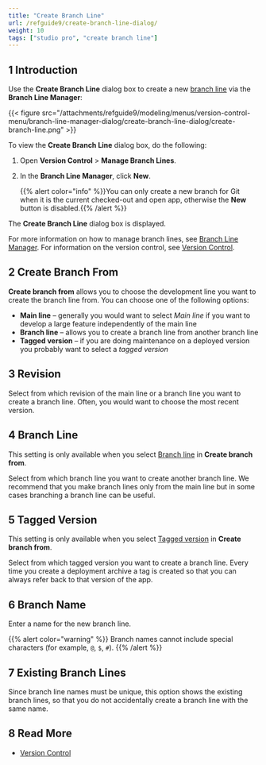 ```yaml
---
title: "Create Branch Line"
url: /refguide9/create-branch-line-dialog/
weight: 10
tags: ["studio pro", "create branch line"]
---
```


## 1 Introduction

Use the **Create Branch Line** dialog box to create a new [branch line](/refguide9/version-control/#branches) via the **Branch Line Manager**:

{{< figure src="/attachments/refguide9/modeling/menus/version-control-menu/branch-line-manager-dialog/create-branch-line-dialog/create-branch-line.png" >}}

To view the **Create Branch Line** dialog box,  do the following:

1. Open **Version Control** > **Manage Branch Lines**.

2. In the **Branch Line Manager**, click **New**. 

    {{% alert color="info" %}}You can only create a new branch for Git when it is the current checked-out and open app, otherwise the **New** button is disabled.{{% /alert %}}

The **Create Branch Line** dialog box is displayed.

For more information on how to manage branch lines, see [Branch Line Manager](/refguide9/branch-line-manager-dialog/). For information on the version control, see [Version Control](/refguide9/version-control/). 

## 2 Create Branch From

**Create branch from** allows you to choose the development line you want to create the branch line from. You can choose one of the following options:

* <a id="main-line"></a>**Main line** – generally you would want to select *Main line* if you want to develop a large feature independently of the main line
* <a id="branch-line"></a>**Branch line** – allows you to create a branch line from another branch line
* <a id="tagged-version"></a>**Tagged version** – if you are doing maintenance on a deployed version you probably want to select a *tagged version*

## 3 Revision

Select from which revision of the main line or a branch line you want to create a branch line. Often, you would want to choose the most recent version.

## 4 Branch Line 

This setting is only available when you select [Branch line](#branch-line) in **Create branch from**. 

Select from which branch line you want to create another branch line. We recommend that you make branch lines only from the main line but in some cases branching a branch line can be useful.

## 5 Tagged Version

This setting is only available when you select [Tagged version](#tagged-version) in **Create branch from**.  

Select from which tagged version you want to create a branch line. Every time you create a deployment archive a tag is created so that you can always refer back to that version of the app.

## 6 Branch Name

Enter a name for the new branch line.

{{% alert color="warning" %}}
Branch names cannot include special characters (for example, `@`, `$`, `#`). 
{{% /alert %}}

## 7 Existing Branch Lines

Since branch line names must be unique, this option shows the existing branch lines, so that you do not accidentally create a branch line with the same name.

## 8 Read More

* [Version Control](/refguide9/version-control/)
